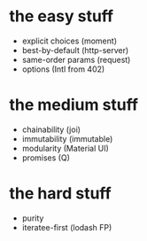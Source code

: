 # the easy stuff
- explicit choices (moment)
- best-by-default (http-server)
- same-order params (request)
- options (Intl from 402)


# the medium stuff
- chainability (joi)
- immutability (immutable)
- modularity (Material UI)
- promises (Q)

# the hard stuff
- purity
- iteratee-first (lodash FP)